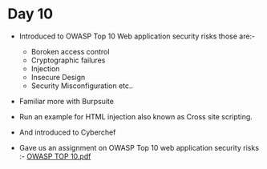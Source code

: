 # Day 10

+ Introduced to OWASP Top 10 Web application security risks those are:-
    + Boroken access control
    + Cryptographic failures
    + Injection
    + Insecure Design
    + Security Misconfiguration etc..

+ Familiar more with Burpsuite
+ Run an example for HTML injection also known as Cross site scripting.
+ And introduced to Cyberchef
+ Gave us an assignment on OWASP Top 10 web application security risks :- [OWASP TOP 10.pdf](https://github.com/AbayKris/TM-Cybersecurity-note/files/12450887/OWASP.TOP.10.pdf)
  
